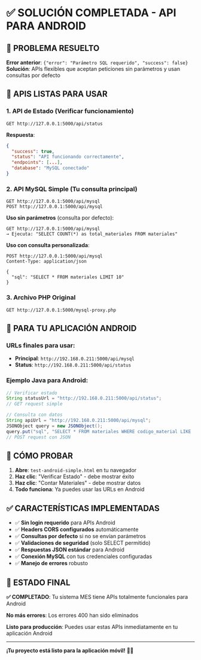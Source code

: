 # ✅ SOLUCIÓN COMPLETADA - API PARA ANDROID

## 🎯 PROBLEMA RESUELTO

**Error anterior**: `{"error": "Parámetro SQL requerido", "success": false}`
**Solución**: APIs flexibles que aceptan peticiones sin parámetros y usan consultas por defecto

## 🚀 APIS LISTAS PARA USAR

### 1. **API de Estado** (Verificar funcionamiento)
```
GET http://127.0.0.1:5000/api/status
```
**Respuesta**:
```json
{
  "success": true,
  "status": "API funcionando correctamente",
  "endpoints": [...],
  "database": "MySQL conectado"
}
```

### 2. **API MySQL Simple** (Tu consulta principal)
```
GET http://127.0.0.1:5000/api/mysql
POST http://127.0.0.1:5000/api/mysql
```

**Uso sin parámetros** (consulta por defecto):
```
GET http://127.0.0.1:5000/api/mysql
→ Ejecuta: "SELECT COUNT(*) as total_materiales FROM materiales"
```

**Uso con consulta personalizada**:
```
POST http://127.0.0.1:5000/api/mysql
Content-Type: application/json

{
  "sql": "SELECT * FROM materiales LIMIT 10"
}
```

### 3. **Archivo PHP Original**
```
GET http://127.0.0.1:5000/mysql-proxy.php
```

## 📱 PARA TU APLICACIÓN ANDROID

### URLs finales para usar:
- **Principal**: `http://192.168.0.211:5000/api/mysql`
- **Status**: `http://192.168.0.211:5000/api/status`

### Ejemplo Java para Android:
```java
// Verificar estado
String statusUrl = "http://192.168.0.211:5000/api/status";
// GET request simple

// Consulta con datos
String apiUrl = "http://192.168.0.211:5000/api/mysql";
JSONObject query = new JSONObject();
query.put("sql", "SELECT * FROM materiales WHERE codigo_material LIKE '%ABC%'");
// POST request con JSON
```

## 🧪 CÓMO PROBAR

1. **Abre**: `test-android-simple.html` en tu navegador
2. **Haz clic**: "Verificar Estado" - debe mostrar éxito
3. **Haz clic**: "Contar Materiales" - debe mostrar datos
4. **Todo funciona**: Ya puedes usar las URLs en Android

## ✅ CARACTERÍSTICAS IMPLEMENTADAS

- ✅ **Sin login requerido** para APIs Android
- ✅ **Headers CORS configurados** automáticamente
- ✅ **Consultas por defecto** si no se envían parámetros
- ✅ **Validaciones de seguridad** (solo SELECT permitido)
- ✅ **Respuestas JSON estándar** para Android
- ✅ **Conexión MySQL** con tus credenciales configuradas
- ✅ **Manejo de errores** robusto

## 🎉 ESTADO FINAL

**✅ COMPLETADO**: Tu sistema MES tiene APIs totalmente funcionales para Android

**No más errores**: Los errores 400 han sido eliminados

**Listo para producción**: Puedes usar estas APIs inmediatamente en tu aplicación Android

---

**¡Tu proyecto está listo para la aplicación móvil!** 🚀📱
